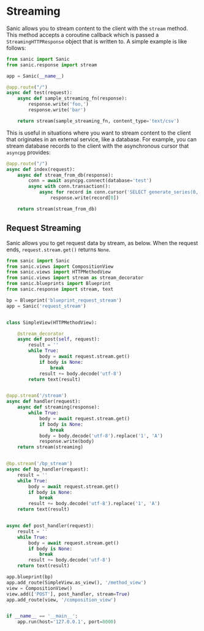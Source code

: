 # Streaming

Sanic allows you to stream content to the client with the `stream` method. This method accepts a coroutine callback which is passed a `StreamingHTTPResponse` object that is written to. A simple example is like follows:

```python
from sanic import Sanic
from sanic.response import stream

app = Sanic(__name__)

@app.route("/")
async def test(request):
    async def sample_streaming_fn(response):
        response.write('foo,')
        response.write('bar')

    return stream(sample_streaming_fn, content_type='text/csv')
```

This is useful in situations where you want to stream content to the client that originates in an external service, like a database. For example, you can stream database records to the client with the asynchronous cursor that `asyncpg` provides:

```python
@app.route("/")
async def index(request):
    async def stream_from_db(response):
        conn = await asyncpg.connect(database='test')
        async with conn.transaction():
            async for record in conn.cursor('SELECT generate_series(0, 10)'):
                response.write(record[0])

    return stream(stream_from_db)
```

## Request Streaming

Sanic allows you to get request data by stream, as below. When the request ends, `request.stream.get()` returns `None`.

```python
from sanic import Sanic
from sanic.views import CompositionView
from sanic.views import HTTPMethodView
from sanic.views import stream as stream_decorator
from sanic.blueprints import Blueprint
from sanic.response import stream, text

bp = Blueprint('blueprint_request_stream')
app = Sanic('request_stream')


class SimpleView(HTTPMethodView):

    @stream_decorator
    async def post(self, request):
        result = ''
        while True:
            body = await request.stream.get()
            if body is None:
                break
            result += body.decode('utf-8')
        return text(result)


@app.stream('/stream')
async def handler(request):
    async def streaming(response):
        while True:
            body = await request.stream.get()
            if body is None:
                break
            body = body.decode('utf-8').replace('1', 'A')
            response.write(body)
    return stream(streaming)


@bp.stream('/bp_stream')
async def bp_handler(request):
    result = ''
    while True:
        body = await request.stream.get()
        if body is None:
            break
        result += body.decode('utf-8').replace('1', 'A')
    return text(result)


async def post_handler(request):
    result = ''
    while True:
        body = await request.stream.get()
        if body is None:
            break
        result += body.decode('utf-8')
    return text(result)

app.blueprint(bp)
app.add_route(SimpleView.as_view(), '/method_view')
view = CompositionView()
view.add(['POST'], post_handler, stream=True)
app.add_route(view, '/composition_view')


if __name__ == '__main__':
    app.run(host='127.0.0.1', port=8000)
```
